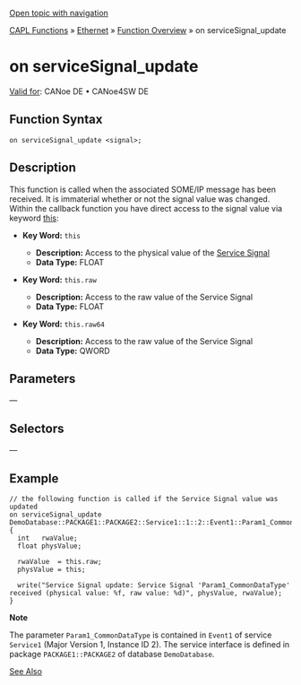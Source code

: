 [Open topic with navigation](../../../../../CANoeDEFamily.htm#Topics/CAPLFunctions/IP/EventProcedures/CAPLfunctionOnServiceSignalUpdate.md)

[CAPL Functions](../../CAPLfunctions.md) » [Ethernet](../CAPLEthernetStartPage.md) » [Function Overview](../CAPLfunctionsIPOverview.md) » on serviceSignal_update

# on serviceSignal_update

[Valid for](../../../Shared/FeatureAvailability.md):  CANoe DE • CANoe4SW DE

## Function Syntax

`on serviceSignal_update <signal>;`

## Description

This function is called when the associated SOME/IP message has been received. It is immaterial whether or not the signal value was changed. Within the callback function you have direct access to the signal value via keyword [this](../../Other/EventProcedures/CAPLfunctionKeywordThis.md):

- **Key Word:** `this`
  - **Description:** Access to the physical value of the [Service Signal](../../../CANoeCANalyzer/Ethernet/ILSomeIP/ILSomeIPServiceSignals.md)
  - **Data Type:** FLOAT

- **Key Word:** `this.raw`
  - **Description:** Access to the raw value of the Service Signal
  - **Data Type:** FLOAT

- **Key Word:** `this.raw64`
  - **Description:** Access to the raw value of the Service Signal
  - **Data Type:** QWORD

## Parameters

—

## Selectors

—

## Example

```plaintext
// the following function is called if the Service Signal value was updated
on serviceSignal_update DemoDatabase::PACKAGE1::PACKAGE2::Service1::1::2::Event1::Param1_CommonDataType
{
  int   rwaValue;
  float physValue;

  rwaValue  = this.raw;
  physValue = this;

  write("Service Signal update: Service Signal 'Param1_CommonDataType' received (physical value: %f, raw value: %d)", physValue, rwaValue);
}
```

**Note**

The parameter `Param1_CommonDataType` is contained in `Event1` of service `Service1` (Major Version 1, Instance ID 2). The service interface is defined in package `PACKAGE1::PACKAGE2` of database `DemoDatabase`.

[See Also](javascript:void(0);)
